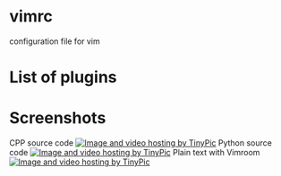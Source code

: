 vimrc
=====

configuration file for vim

List of plugins
===============

Screenshots
===========
CPP source code
<a href="http://tinypic.com?ref=11gj96w" target="_blank"><img src="http://i39.tinypic.com/11gj96w.png" border="0" alt="Image and video hosting by TinyPic"></a>
Python source code
<a href="http://tinypic.com?ref=15dph87" target="_blank"><img src="http://i40.tinypic.com/15dph87.png" border="0" alt="Image and video hosting by TinyPic"></a>
Plain text with Vimroom
<a href="http://tinypic.com?ref=2ypar6f" target="_blank"><img src="http://i39.tinypic.com/2ypar6f.png" border="0" alt="Image and video hosting by TinyPic"></a>
